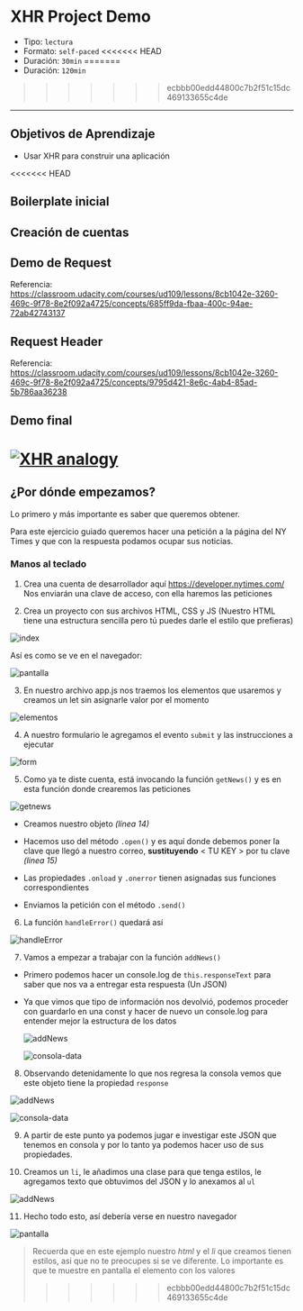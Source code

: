 # XHR Project Demo

- Tipo: `lectura`
- Formato: `self-paced`
<<<<<<< HEAD
- Duración: `30min`
=======
- Duración: `120min`
>>>>>>> ecbbb00edd44800c7b2f51c15dc469133655c4de

***

## Objetivos de Aprendizaje

- Usar XHR para construir una aplicación

<<<<<<< HEAD
## Boilerplate inicial

## Creación de cuentas

## Demo de Request

Referencia: https://classroom.udacity.com/courses/ud109/lessons/8cb1042e-3260-469c-9f78-8e2f092a4725/concepts/685ff9da-fbaa-400c-94ae-72ab42743137

## Request Header

Referencia: https://classroom.udacity.com/courses/ud109/lessons/8cb1042e-3260-469c-9f78-8e2f092a4725/concepts/9795d421-8e6c-4ab4-85ad-5b786aa36238

## Demo final

[![XHR analogy](https://img.youtube.com/vi/eumAZ9Wo9i0/0.jpg)](https://youtu.be/eumAZ9Wo9i0)
=======
## ¿Por dónde empezamos?

Lo primero y más importante es saber que queremos obtener.

Para este ejercicio guiado queremos hacer una petición a la página del NY Times
y que con la respuesta podamos ocupar sus noticias.

### Manos al teclado

1. Crea una cuenta de desarrollador aquí https://developer.nytimes.com/
  Nos enviarán una clave de acceso, con ella haremos las peticiones

2. Crea un proyecto con sus archivos HTML, CSS y JS
  (Nuestro HTML tiene una estructura sencilla pero tú puedes darle el estilo
  que prefieras)

  ![index](https://raw.githubusercontent.com/AnaSalazar/curricula-js/ivandevp-06-spa/06-spa/02-asynchronous-js-request/05-xhr-demo/imagenes/index-inicial.png)  

  Así es como se ve en el navegador:

  ![pantalla](https://raw.githubusercontent.com/AnaSalazar/curricula-js/ivandevp-06-spa/06-spa/02-asynchronous-js-request/05-xhr-demo/imagenes/pantalla-inicial.png)

3. En nuestro archivo app.js nos traemos los elementos que usaremos y creamos
  un let sin asignarle valor por el momento

  ![elementos](https://raw.githubusercontent.com/AnaSalazar/curricula-js/ivandevp-06-spa/06-spa/02-asynchronous-js-request/05-xhr-demo/imagenes/traemos-elementos.png)

4. A nuestro formulario le agregamos el evento `submit` y las instrucciones a
  ejecutar

  ![form](https://raw.githubusercontent.com/AnaSalazar/curricula-js/ivandevp-06-spa/06-spa/02-asynchronous-js-request/05-xhr-demo/imagenes/form-addEvent.png)

5. Como ya te diste cuenta, está invocando la función `getNews()` y es en esta
  función donde crearemos las peticiones

  ![getnews](https://raw.githubusercontent.com/AnaSalazar/curricula-js/ivandevp-06-spa/06-spa/02-asynchronous-js-request/05-xhr-demo/imagenes/getnews.png)

  - Creamos nuestro objeto _(línea 14)_

  - Hacemos uso del método `.open()` y es aquí donde debemos poner la clave que
    llegó a nuestro correo, **sustituyendo** < TU KEY > por tu clave
    _(linea 15)_

  - Las propiedades `.onload` y `.onerror` tienen asignadas sus funciones
    correspondientes

  - Enviamos la petición con el método `.send()`

6. La función `handleError()` quedará así

  ![handleError](https://raw.githubusercontent.com/AnaSalazar/curricula-js/ivandevp-06-spa/06-spa/02-asynchronous-js-request/05-xhr-demo/imagenes/handle-error.png)

7. Vamos a empezar a trabajar con la función `addNews()`

  - Primero podemos hacer un console.log de `this.responseText` para saber que
    nos va a entregar esta respuesta (Un JSON)

  - Ya que vimos que tipo de información nos devolvió, podemos proceder con
    guardarlo en una const y hacer de nuevo un console.log para entender mejor
    la estructura de los datos

    ![addNews](https://raw.githubusercontent.com/AnaSalazar/curricula-js/ivandevp-06-spa/06-spa/02-asynchronous-js-request/05-xhr-demo/imagenes/add-news1.png)

    ![consola-data](https://raw.githubusercontent.com/AnaSalazar/curricula-js/ivandevp-06-spa/06-spa/02-asynchronous-js-request/05-xhr-demo/imagenes/consola-data.png)

8. Observando detenidamente lo que nos regresa la consola vemos que este objeto
  tiene la propiedad `response`

  ![addNews](https://raw.githubusercontent.com/AnaSalazar/curricula-js/ivandevp-06-spa/06-spa/02-asynchronous-js-request/05-xhr-demo/imagenes/add-news2.png)

  ![consola-data](https://raw.githubusercontent.com/AnaSalazar/curricula-js/ivandevp-06-spa/06-spa/02-asynchronous-js-request/05-xhr-demo/imagenes/consola-data2.png)

9. A partir de este punto ya podemos jugar e investigar este JSON que tenemos
  en consola y por lo tanto ya podemos hacer uso de sus propiedades.

10. Creamos un `li`, le añadimos una clase para que tenga estilos, le agregamos
  texto que obtuvimos del JSON y lo anexamos al `ul`

  ![addNews](https://raw.githubusercontent.com/AnaSalazar/curricula-js/ivandevp-06-spa/06-spa/02-asynchronous-js-request/05-xhr-demo/imagenes/add-news3.png)

11. Hecho todo esto, así debería verse en nuestro navegador

  ![pantalla](https://raw.githubusercontent.com/AnaSalazar/curricula-js/ivandevp-06-spa/06-spa/02-asynchronous-js-request/05-xhr-demo/imagenes/pantalla-final.png)

> Recuerda que en este ejemplo nuestro _html_ y el _li_ que creamos tienen
> estilos, asi que no te preocupes si se ve diferente. Lo importante es que te
> muestre en pantalla el elemento con los valores
>>>>>>> ecbbb00edd44800c7b2f51c15dc469133655c4de
